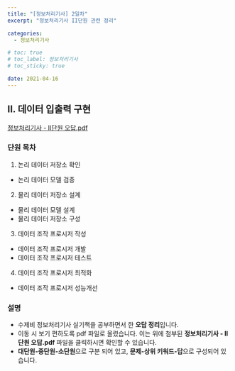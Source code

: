 ```yaml
---
title: "[정보처리기사] 2일차"
excerpt: "정보처리기사 II단원 관련 정리"

categories:
  - 정보처리기사

# toc: true
# toc_label: 정보처리기사
# toc_sticky: true

date: 2021-04-16
---
```


## II. 데이터 입출력 구현
<a href="/assets/images/pdfs/2021-04-16-certificate-day02.pdf" class="btn" target="_blank"><i class="far fa-file-pdf"></i><span> 정보처리기사 - II단원 오답.pdf</span></a>

### 단원 목차
1. 논리 데이터 저장소 확인
  * 논리 데이터 모델 검증
2. 물리 데이터 저장소 설계
  * 물리 데이터 모델 설계
  * 물리 데이터 저장소 구성
3. 데이터 조작 프로시저 작성
  * 데이터 조작 프로시저 개발
  * 데이터 조작 프로시저 테스트
4. 데이터 조작 프로시저 최적화
  * 데이터 조작 프로시저 성능개선

### 설명
* 수제비 정보처리기사 실기책을 공부하면서 한 **오답 정리**입니다.
* 이동 시 보기 편하도록 pdf 파일로 올렸습니다. 이는 위에 첨부된 <span style="cursor:pointer;" onclick="window.scrollTo(0,0);">**정보처리기사 - II단원 오답.pdf**</span> 파일을 클릭하시면 확인할 수 있습니다.
* **대단원-중단원-소단원**으로 구분 되어 있고, **문제-상위 키워드-답**으로 구성되어 있습니다.